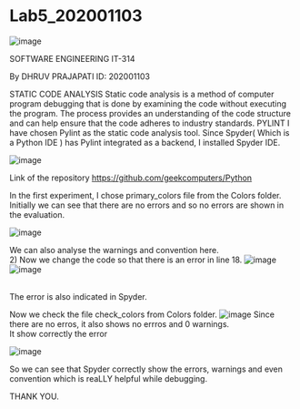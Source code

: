 # Lab5_202001103

![image](https://user-images.githubusercontent.com/77314766/225271315-1ef8bf29-2b79-45df-b814-dd72442b8bdb.png)


SOFTWARE
ENGINEERING 
IT-314

By DHRUV PRAJAPATI
ID: 202001103

STATIC CODE ANALYSIS
Static code analysis is a method of computer program debugging that is done by examining the code without executing the program. The process provides an understanding of the code structure and can help ensure that the code adheres to industry standards.
PYLINT
I have chosen Pylint as the static code analysis tool. Since Spyder( Which is a Python IDE )  has Pylint integrated as a backend, I installed Spyder IDE.

![image](https://user-images.githubusercontent.com/77314766/225271530-c097ff41-6908-4c78-89e9-772f24a4f18d.png)

Link of the repository
https://github.com/geekcomputers/Python

In the first experiment, I chose primary_colors file from the Colors folder.
Initially we can see that there are no errors and so no errors are shown in the evaluation.

![image](https://user-images.githubusercontent.com/77314766/225272123-0290f2b9-3a26-47f3-b668-2bf5fbae35aa.png)

We can also analyse the warnings and convention here.<br />
2) Now we change the code so that there is an error in line 18.
![image](https://user-images.githubusercontent.com/77314766/225273499-f6e877b7-5542-4c1b-b4ee-f0430313f4d4.png)
![image](https://user-images.githubusercontent.com/77314766/225274474-8d95b014-a393-47de-a202-3e1e0ef0e48f.png)

<br/>
 The error is also indicated in Spyder.
 <br/>
 
 Now we check the file check_colors from Colors folder.
![image](https://user-images.githubusercontent.com/77314766/225277696-6d6953d2-1e5f-4b43-94f3-646066de91d0.png)
Since there are no erros, it also shows no errros and 0 warnings.
<br/> 
It show correctly the error

![image](https://user-images.githubusercontent.com/77314766/225278799-51bcb6af-633d-44c1-8ea9-061d9d0d5686.png)

So we can see that Spyder correctly show the errors, warnings and even convention which is reaLLY helpful while debugging.

THANK YOU.
